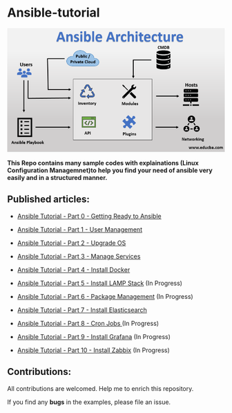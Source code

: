 # Ansible-tutorial

<p align="center">
 <img alt="Ansible Logo" src="image/ansible-architecture.png">
</p>

**This Repo contains many sample codes with explainations (Linux Configuration Managemnet)to help you find your need of ansible very easily and in a structured manner.**

## Published articles:

 - [Ansible Tutorial - Part 0 - Getting Ready to Ansible]()

 - [Ansible Tutorial - Part 1 - User Management]()

 - [Ansible Tutorial - Part 2 - Upgrade OS]()
 
 - [Ansible Tutorial - Part 3 - Manage Services]()

 - [Ansible Tutorial - Part 4 - Install Docker]()
 
 - [Ansible Tutorial - Part 5 - Install LAMP Stack]() (In Progress)

 - [Ansible Tutorial - Part 6 - Package Management]() (In Progress)

 - [Ansible Tutorial - Part 7 - Install Elasticsearch]()
 
 - [Ansible Tutorial - Part 8 - Cron Jobs ]() (In Progress)
 
 - [Ansible Tutorial - Part 9 - Install Grafana]() (In Progress)

 - [Ansible Tutorial - Part 10 - Install Zabbix]() (In Progress)

## Contributions:

All contributions are welcomed. Help me to enrich this repository.

If you find any **bugs** in the examples, please file an issue.
